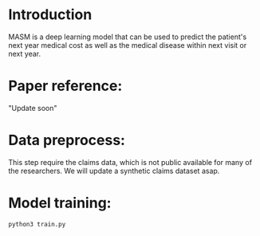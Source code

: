 # Introduction
MASM is a deep learning model that can be used to predict the patient's next year medical cost as well as the medical disease within next visit or next year.

# Paper reference:
"Update soon"

# Data preprocess:
This step require the claims data, which is not public available for many of the researchers. We will update a synthetic claims dataset asap.

# Model training:

`python3 train.py`

